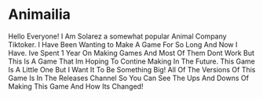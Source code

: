# Animailia
Hello Everyone! I Am Solarez a somewhat popular Animal Company Tiktoker. I Have Been Wanting to Make A Game For So Long And Now I Have. Ive Spent 1 Year On Making Games And Most Of Them Dont Work But This Is A Game That Im Hoping To Contine Making In The Future.
This Game Is A Little One But I Want It To Be Something Big!
All Of The Versions Of This Game Is In The Releases Channel So You Can See The Ups And Downs Of Making This Game And How Its Changed!

